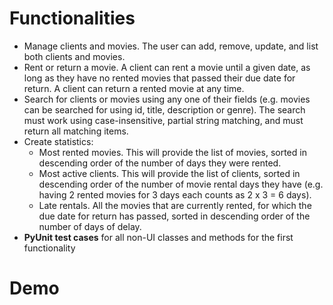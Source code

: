# Functionalities
- Manage clients and movies. The user can add, remove, update, and list both clients and movies.
- Rent or return a movie. A client can rent a movie until a given date, as long as they have no rented movies that passed their due date for return. A client can return a rented movie at any time.
- Search for clients or movies using any one of their fields (e.g. movies can be searched for using id, title, description or genre). The search must work using case-insensitive, partial string matching, and must return all matching items.
- Create statistics:
  - Most rented movies. This will provide the list of movies, sorted in descending order of the number of days they were rented.
  - Most active clients. This will provide the list of clients, sorted in descending order of the number of movie rental days they have (e.g. having 2 rented movies for 3 days each counts as 2 x 3 = 6 days).
  - Late rentals. All the movies that are currently rented, for which the due date for return has passed, sorted in descending order of the number of days of delay.
- **PyUnit test cases** for all non-UI classes and methods for the first functionality

# Demo

